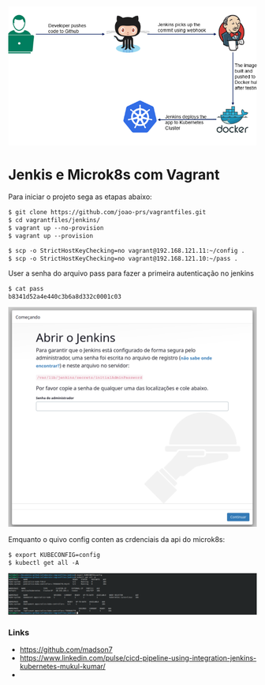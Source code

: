 ![logo](./img/logo.png)

# Jenkis e Microk8s com Vagrant

Para iniciar o projeto sega as etapas abaixo:

```
$ git clone https://github.com/joao-prs/vagrantfiles.git
$ cd vagrantfiles/jenkins/
$ vagrant up --no-provision
$ vagrant up --provision
```

```
$ scp -o StrictHostKeyChecking=no vagrant@192.168.121.11:~/config .
$ scp -o StrictHostKeyChecking=no vagrant@192.168.121.10:~/pass .
```
User a senha do arquivo pass para fazer a primeira autenticação no jenkins

```
$ cat pass
b8341d52a4e440c3b6a8d332c0001c03
```
![Primeira tela](./img/abrir_Jenkins.png)

Emquanto o quivo config conten as crdenciais da api do microk8s:
```
$ export KUBECONFIG=config
$ kubectl get all -A
```
![microk8s](./img/getAll.png)

### Links

* https://github.com/madson7
* https://www.linkedin.com/pulse/cicd-pipeline-using-integration-jenkins-kubernetes-mukul-kumar/
* 

